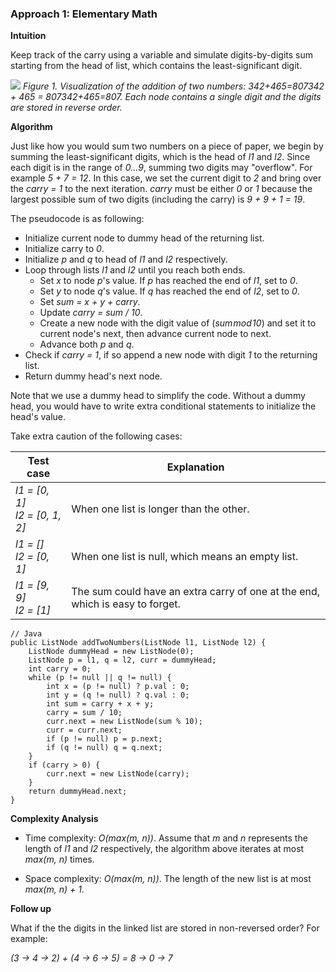 ### Approach 1: Elementary Math

**Intuition**

Keep track of the carry using a variable and simulate digits-by-digits sum starting from the head of list, which contains the least-significant digit.

![](https://leetcode.com/problems/add-two-numbers/Figures/2_add_two_numbers.svg)
*Figure 1. Visualization of the addition of two numbers: 342+465=807342 + 465 = 807342+465=807.*
*Each node contains a single digit and the digits are stored in reverse order.*

**Algorithm**

Just like how you would sum two numbers on a piece of paper, we begin by summing the least-significant digits, which is the head of *l1* and *l2*. Since each digit is in the range of *0...9*, summing two digits may "overflow". For example *5 + 7 = 12*. In this case, we set the current digit to *2* and bring over the *carry = 1* to the next iteration. *carry* must be either *0* or *1* because the largest possible sum of two digits (including the carry) is *9 + 9 + 1 = 19*.

The pseudocode is as following:

- Initialize current node to dummy head of the returning list.
- Initialize carry to *0*.
- Initialize *p* and *q* to head of *l1* and *l2* respectively.
- Loop through lists *l1* and *l2* until you reach both ends.
    - Set *x* to node *p*'s value. If *p* has reached the end of *l1*, set to *0*.
    - Set *y* to node *q*'s value. If *q* has reached the end of *l2*, set to *0*.
    - Set *sum = x + y + carry*.
    - Update *carry = sum / 10*.
    - Create a new node with the digit value of (*sum mod 10*) and set it to current node's next, then advance current node to next.
    - Advance both *p* and *q*.
- Check if *carry = 1*, if so append a new node with digit *1* to the returning list.
- Return dummy head's next node.

Note that we use a dummy head to simplify the code. Without a dummy head, you would have to write extra conditional statements to initialize the head's value.

Take extra caution of the following cases:

| Test case                         | Explanation                                                                   |
|-----------------------------------|-------------------------------------------------------------------------------|
| *l1 = [0, 1]*<br>*l2 = [0, 1, 2]* | When one list is longer than the other.                                       |
| *l1 = []*<br>*l2 = [0, 1]*        | When one list is null, which means an empty list.                             |
| *l1 = [9, 9]*<br>*l2 = [1]*       | The sum could have an extra carry of one at the end, which is easy to forget. |

```
// Java
public ListNode addTwoNumbers(ListNode l1, ListNode l2) {
    ListNode dummyHead = new ListNode(0);
    ListNode p = l1, q = l2, curr = dummyHead;
    int carry = 0;
    while (p != null || q != null) {
        int x = (p != null) ? p.val : 0;
        int y = (q != null) ? q.val : 0;
        int sum = carry + x + y;
        carry = sum / 10;
        curr.next = new ListNode(sum % 10);
        curr = curr.next;
        if (p != null) p = p.next;
        if (q != null) q = q.next;
    }
    if (carry > 0) {
        curr.next = new ListNode(carry);
    }
    return dummyHead.next;
}
```

**Complexity Analysis**

- Time complexity: *O(max(m, n))*. Assume that *m* and *n* represents the length of *l1* and *l2* respectively, the algorithm above iterates at most *max(m, n)* times.

- Space complexity: *O(max(m, n))*. The length of the new list is at most *max(m, n) + 1*.

**Follow up**

What if the the digits in the linked list are stored in non-reversed order? For example:

*(3 → 4 → 2) + (4 → 6 → 5) = 8 → 0 → 7*